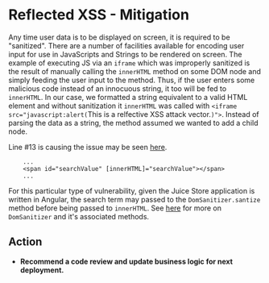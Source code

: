 # Reflected XSS - Mitigation

Any time user data is to be displayed on screen, it is required to be "sanitized". There are a number
of facilities available for encoding user input for use in JavaScripts and Strings to be rendered on
screen. The example of executing JS via an `iframe` which was improperly sanitized is the result
of manually calling the `innerHTML` method on some DOM node and simply feeding the user input to the
method. Thus, if the user enters some malicious code instead of an innocuous string, it too will be fed
to `innerHTML`. In our case, we formatted a string equivalent to a valid HTML element and without
sanitization it `innerHTML` was called with
`<iframe src="javascript:alert(`This is a relfective XSS attack vector.`)">`. Instead of parsing the data
as a string, the method assumed we wanted to add a child node.

Line #13 is causing the issue may be seen [here](https://github.com/bkimminich/juice-shop/blob/master/frontend/src/app/search-result/search-result.component.html#L13).
```angular2html
    ...
    <span id="searchValue" [innerHTML]="searchValue"></span>
    ...
```

For this particular type of vulnerability, given the Juice Store application is written in Angular,
the search term may passed to the `DomSanitizer.santize` method before being passed to `innerHTML`.
See [here](https://angular.io/api/platform-browser/DomSanitizer) for more on `DomSanitizer` and it's
associated methods.

## Action

* **Recommend a code review and update business logic for next deployment.**

